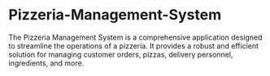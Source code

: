 # Pizzeria-Management-System
The Pizzeria Management System is a comprehensive application designed to streamline the operations of a pizzeria. It provides a robust and efficient solution for managing customer orders, pizzas, delivery personnel, ingredients, and more.
